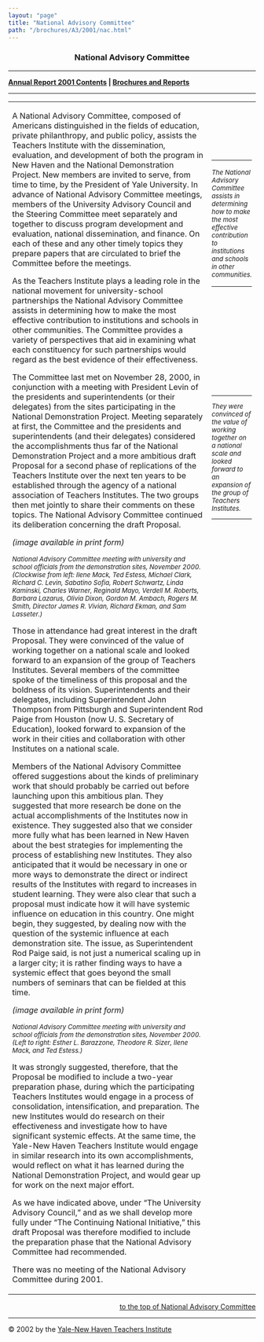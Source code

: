 ```yaml
---
layout: "page"
title: "National Advisory Committee"
path: "/brochures/A3/2001/nac.html"
---
```

<main>
<center><a name="top"><b><h3>National Advisory Committee</h3></b></a></center>
<hr/>
<b><a href="index.html">Annual Report 2001 Contents</a>
| <a href="..\..\">Brochures and Reports</a></b>
<hr/>
<table cellpadding="2">
<tbody><tr>
<td width="85%">
<p>A National Advisory Committee, composed of Americans distinguished in the fields of education, private philanthropy, and public policy, assists the Teachers Institute with the dissemination, evaluation, and development of both the program in New Haven and the National Demonstration Project. New members are invited to serve, from time to time, by the President of Yale University. In advance of National Advisory Committee meetings, members of the University Advisory Council and the Steering Committee meet separately and together to discuss program development and evaluation, national dissemination, and finance. On each of these and any other timely topics they prepare papers that are circulated to brief the Committee before the meetings.
</p>
<p>As the Teachers Institute plays a leading role in the national movement for university-school partnerships the National Advisory Committee assists in determining how to make the most effective contribution to institutions and schools in other communities. The Committee provides a variety of perspectives that aid in examining what each constituency for such partnerships would regard as the best evidence of their effectiveness.
</p>
<p>The Committee last met on November 28, 2000, in conjunction with a meeting with President Levin of the presidents and superintendents (or their delegates) from the sites participating in the National Demonstration Project. Meeting separately at first, the Committee and the presidents and superintendents (and their delegates) considered the accomplishments thus far of the National Demonstration Project and a more ambitious draft Proposal for a second phase of replications of the Teachers Institute over the next ten years to be established through the agency of a national association of Teachers Institutes. The two groups then met jointly to share their comments on these topics. The National Advisory Committee continued its deliberation concerning the draft Proposal.
</p>
<!-- IMAGE CAPTION BELOW -->
<p><i>(image available in print form)</i>
</p><p><font size="-1"><i>National Advisory Committee meeting with university and school officials from the demonstration sites, November 2000. (Clockwise from left: Ilene Mack, Ted Estess, Michael Clark, Richard C. Levin, Sabatino Sofia, Robert Schwartz, Linda Kaminski, Charles Warner, Reginald Mayo, Verdell M. Roberts, Barbara Lazarus, Olivia Dixon, Gordon M. Ambach, Rogers M. Smith, Director James R. Vivian, Richard Ekman, and Sam Lasseter.)
</i></font>
</p><p>Those in attendance had great interest in the draft Proposal. They were convinced of the value of working together on a national scale and looked forward to an expansion of the group of Teachers Institutes. Several members of the committee spoke of the timeliness of this proposal and the boldness of its vision. Superintendents and their delegates, including Superintendent John Thompson from Pittsburgh and Superintendent Rod Paige from Houston (now U. S. Secretary of Education), looked forward to expansion of the work in their cities and collaboration with other Institutes on a national scale.
</p>
<p>Members of the National Advisory Committee offered suggestions about the kinds of preliminary work that should probably be carried out before launching upon this ambitious plan. They suggested that more research be done on the actual accomplishments of the Institutes now in existence. They suggested also that we consider more fully what has been learned in New Haven about the best strategies for implementing the process of establishing new Institutes. They also anticipated that it would be necessary in one or more ways to demonstrate the direct or indirect results of the Institutes with regard to increases in student learning. They were also clear that such a proposal must indicate how it will have systemic influence on education in this country. One might begin, they suggested, by dealing now with the question of the systemic influence at each demonstration site. The issue, as Superintendent Rod Paige said, is not just a numerical scaling up in a larger city; it is rather finding ways to have a systemic effect that goes beyond the small numbers of seminars that can be fielded at this time.
</p>
<!-- IMAGE CAPTION BELOW -->
<p><i>(image available in print form)</i>
</p><p><font size="-1"><i>National Advisory Committee meeting with university and school officials from the demonstration sites, November 2000. (Left to right: Esther L. Barazzone, Theodore R. Sizer, Ilene Mack, and Ted Estess.)
</i></font>
</p><p>It was strongly suggested, therefore, that the Proposal be modified to include a two-year preparation phase, during which the participating Teachers Institutes would engage in a process of consolidation, intensification, and preparation. The new Institutes would do research on their effectiveness and investigate how to have significant systemic effects. At the same time, the Yale-New Haven Teachers Institute would engage in similar research into its own accomplishments, would reflect on what it has learned during the National Demonstration Project, and would gear up for work on the next major effort.
</p>
<p>As we have indicated above, under “The University Advisory Council,” and as we shall develop more fully under “The Continuing National Initiative,” this draft Proposal was therefore modified to include the preparation phase that the National Advisory Committee had recommended.
</p>
<p>There was no meeting of the National Advisory Committee during 2001.
</p>
</td>
<!-- CALLOUT/SIDEBAR BELOW -->
<td valign="top">
<br/>
<br/>
<br/>
<br/>
<br/>
<hr/>
<i><font size="-1">The National Advisory Committee assists in determining how to make the most effective contribution to institutions and schools in other communities.</font></i>
<hr/>
<font size="-1"><br/>
<br/>
<br/>
<br/>
<br/>
<br/>
<br/>
<br/>
<br/>
<br/>
<br/>
<br/>
<hr/>
<i><font size="-1">They were convinced of the value of working together on a national scale and looked forward to an expansion of the group of Teachers Institutes.</font></i>
<hr/>
</font></td>
</tr>
</tbody></table>
<div align="RIGHT"><a href="#top">to the top of National Advisory Committee</a></div>
<hr/>
© 2002 by the <a href="..\..\..\">Yale-New Haven Teachers Institute</a>
</main>